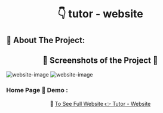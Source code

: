 <h1 align="center"> 👇 tutor - website </h1>

<h2>📄 About The Project:</h2>
<!-- <p>My First Template Project</p> -->
<h2 align="center">📸 Screenshots of the Project 📸</h2>
<img src="https://i.imgur.com/igUFeIZ.png" alt="website-image">
<img src="https://i.imgur.com/Xikvyz1.png" alt="website-image">

<h3> Home Page 🏡 Demo :</h3>
<div align="center">🎁 <a href="https://ahmedmido75.github.io/tutor-website/">To See Full Website 👉 Tutor - Website</a></div>
